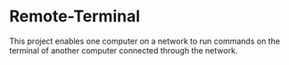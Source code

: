 # Remote-Terminal
This project enables one computer on a network to run commands on the terminal of another computer connected through the network.

